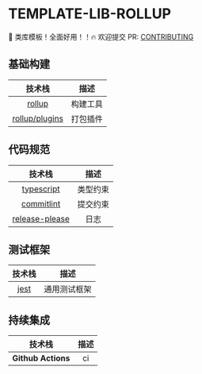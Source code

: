 # TEMPLATE-LIB-ROLLUP
🌈 类库模板！全面好用！！🔥 欢迎提交 PR: [CONTRIBUTING](https://www.conventionalcommits.org)

## 基础构建
|技术栈|描述|
|:---:|:--:|
|[rollup](https://www.rollupjs.com/)|构建工具|
|[rollup/plugins](https://github.com/rollup/plugins)|打包插件|

## 代码规范
|技术栈|描述|
|:---:|:--:|
|[typescript](https://www.tslang.cn/index.html)|类型约束|
|[commitlint](https://github.com/conventional-changelog/commitlint#getting-started)|提交约束|
|[release-please](https://github.com/googleapis/release-please)|日志|

## 测试框架
|技术栈|描述|
|:---:|:--:|
|[jest](https://jestjs.io/)|通用测试框架|

## 持续集成
|技术栈|描述|
|:---:|:--:|
|**Github Actions**|ci|